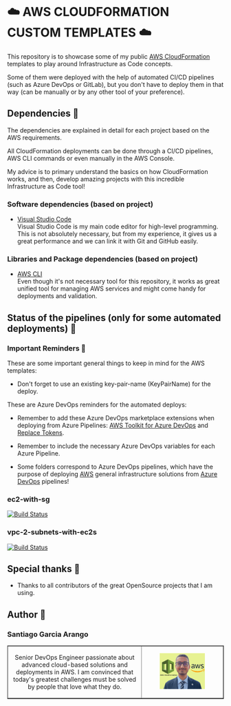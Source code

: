 # :cloud: AWS CLOUDFORMATION CUSTOM TEMPLATES :cloud:

This repository is to showcase some of my public [AWS CloudFormation](https://aws.amazon.com/cloudformation/) templates to play around Infrastructure as Code concepts. <br>

Some of them were deployed with the help of automated CI/CD pipelines (such as Azure DevOps or GitLab), but you don't have to deploy them in that way (can be manually or by any other tool of your preference).

## Dependencies :vertical_traffic_light:

The dependencies are explained in detail for each project based on the AWS requirements. <br>

All CloudFormation deployments can be done through a CI/CD pipelines, AWS CLI commands or even manually in the AWS Console.

My advice is to primary understand the basics on how CloudFormation works, and then, develop amazing projects with this incredible Infrastructure as Code tool! <br>

### Software dependencies (based on project)

- [Visual Studio Code](https://code.visualstudio.com/) <br>
  Visual Studio Code is my main code editor for high-level programming. This is not absolutely necessary, but from my experience, it gives us a great performance and we can link it with Git and GitHub easily. <br>

### Libraries and Package dependencies (based on project)

- [AWS CLI](https://aws.amazon.com/cli/) <br>
  Even though it's not necessary tool for this repository, it works as great unified tool for managing AWS services and might come handy for deployments and validation. <br>

## Status of the pipelines (only for some automated deployments) :milky_way:

### Important Reminders :crystal_ball:

These are some important general things to keep in mind for the AWS templates:

- Don't forget to use an existing key-pair-name (KeyPairName) for the deploy.<br>

These are Azure DevOps reminders for the automated deploys:

- Remember to add these Azure DevOps marketplace extensions when deploying from Azure Pipelines: [AWS Toolkit for Azure DevOps](https://marketplace.visualstudio.com/items?itemName=AmazonWebServices.aws-vsts-tools) and [Replace Tokens](https://marketplace.visualstudio.com/items?itemName=qetza.replacetokens).

- Remember to include the necessary Azure DevOps variables for each Azure Pipeline.

- Some folders correspond to Azure DevOps pipelines, which have the purpose of deploying [AWS](https://aws.amazon.com) general infrastructure solutions from [Azure DevOps](https://azure.microsoft.com/en-us/services/devops/) pipelines! <br>

### ec2-with-sg

[![Build Status](https://dev.azure.com/santiagogarcia4/CloudFormationSamples/_apis/build/status/aws-cf-custom-templates/ec2-with-sg_PIPELINE_AS_CODE?branchName=main)](https://dev.azure.com/santiagogarcia4/CloudFormationSamples/_build/latest?definitionId=11&branchName=main)

### vpc-2-subnets-with-ec2s

[![Build Status](https://dev.azure.com/santiagogarcia4/CloudFormationSamples/_apis/build/status/aws-cf-custom-templates/vpc-2-subnets-with-ec2s_PIPELINE_AS_CODE?branchName=main)](https://dev.azure.com/santiagogarcia4/CloudFormationSamples/_build/latest?definitionId=8&branchName=main)

## Special thanks :gift:

- Thanks to all contributors of the great OpenSource projects that I am using. <br>

## Author :musical_keyboard:

### Santiago Garcia Arango

<table border="1">
    <tr>
        <td>
            <p align="center">Senior DevOps Engineer passionate about advanced cloud-based solutions and deployments in AWS. I am convinced that today's greatest challenges must be solved by people that love what they do.</p>
        </td>
        <td>
            <p align="center"><img src="assets/SantiagoGarciaArangoCF.png" width=60%></p>
        </td>
    </tr>
</table>
